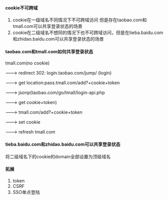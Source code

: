 #### cookie不可跨域

1. cookie在一级域名不同情况下不可跨域访问 但是存在taobao.com和tmall.com可以共享登录状态的场景
2. cookie在二级域名不想同的情况下也不可跨域访问，但是在tieba.baidu.com和zhidao.baidu.com可以共享登录状态的场景

#### taobao.com和tmall.com如何共享登录状态

tmall.com(no cookie)

---> redirect 302: login.taobao.com/jump/ (login)

---> get location:pass.tmall.com/add?+cookie+token

---> jsonp(taobao.com/go/tmall/login-api.php

---> get cookie+token)

---> tmall.com/add?+cookie+token

---> set cookie

---> refresh tmall.com

#### tieba.baidu.com和zhidao.baidu.com可以共享登录状态

将二级域名下的cookie的domain全部设置为顶级域名

#### 拓展

1. token
2. CSRF
3. SSO单点登陆

